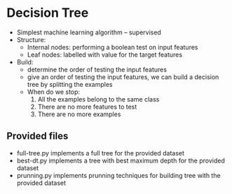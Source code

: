 # Decision Tree

- Simplest machine learning algorithm – supervised
- Structure:
  * Internal nodes: performing a boolean test on input features
  * Leaf nodes: labelled with value for the target features
- Build:
  * determine the order of testing the input features
  * give an order of testing the input features, we can build a decision tree by splitting the examples
  * When do we stop:
    1. All the examples belong to the same class
    2. There are no more features to test
    3. There are no more examples

## Provided files
- full-tree.py implements a full tree for the provided dataset
- best-dt.py implements a tree with best maximum depth for the provided dataset 
- prunning.py implements prunning techniques for building tree with the provided dataset

    

